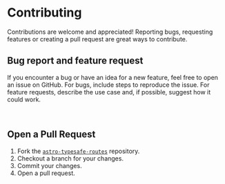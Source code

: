 # Contributing

Contributions are welcome and appreciated! Reporting bugs, requesting features or creating a pull request are great ways to contribute.

## Bug report and feature request

If you encounter a bug or have an idea for a new feature, feel free to open an issue on GitHub.
For bugs, include steps to reproduce the issue.
For feature requests, describe the use case and, if possible, suggest how it could work.

<br />

## Open a Pull Request

1. Fork the <a href="https://github.com/feelixe/astro-typesafe-routes">`astro-typesafe-routes`</a> repository.
2. Checkout a branch for your changes.
3. Commit your changes.
4. Open a pull request.
